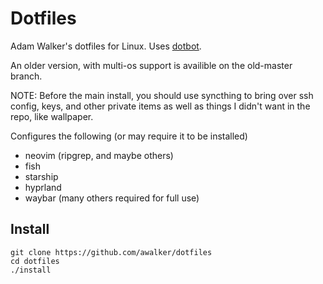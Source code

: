 # Dotfiles

Adam Walker's dotfiles for Linux. Uses [dotbot](https://git.io/dotbot).

An older version, with multi-os support is availible on the old-master branch.

NOTE: Before the main install, you should use syncthing to bring over ssh config, keys, and other private items as well as things I didn't want in the repo, like wallpaper.

Configures the following (or may require it to be installed)

- neovim (ripgrep, and maybe others)
- fish
- starship
- hyprland
- waybar (many others required for full use)


## Install

    git clone https://github.com/awalker/dotfiles
    cd dotfiles
    ./install

